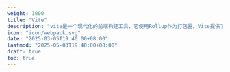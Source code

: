 ```yaml
---
weight: 1000
title: "Vite"
description: "vite是一个现代化的前端构建工具，它使用Rollup作为打包器。Vite提供了一个开发服务器，支持热模块替换（HMR），并且可以快速启动和重新加载你的项目。这使得开发者可以更快地看到他们的更改，并提高开发效率。"
icon: "icon/webpack.svg"
date: "2025-03-05T19:40:00+08:00"
lastmod: "2025-05-03T19:40:00+08:00"
draft: true
toc: true
---
```

